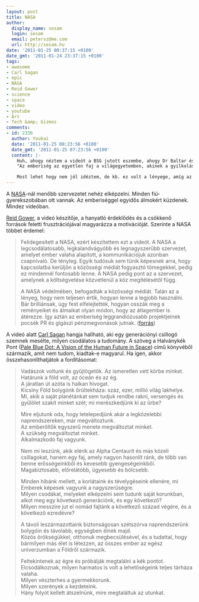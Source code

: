 ```yaml
---
layout: post
title: NASA
author:
  display_name: sesam
  login: sesam
  email: petersz@me.com
  url: http://sesam.hu
date: '2011-01-25 00:37:15 +0100'
date_gmt: '2011-01-24 23:37:15 +0100'
tags:
- awesome
- Carl Sagan
- epic
- NASA
- Reid Gower
- science
- space
- video
- youtube
- Art
- Tech &amp; Gizmos
comments:
- id: 2336
  author: Youkai
  date: '2011-01-25 08:23:56 +0100'
  date_gmt: '2011-01-25 07:23:56 +0100'
  content: |-
    Huh, ahogy néztem a videót a BSG jutott eszembe, ahogy Dr Baltar és a képzelt Capricai 5-ös beszélget.
    "Az emberiség az egyetlen faj a világegyetemben, akinek a gyilkolás az önkifejezése, művészeti szintre emeltétek a gyilkolást.."

    Most lehet hogy nem jól idéztem, de kb. ez volt a lényege, amíg az emberiség a profitét és a nyersanyagokért gyilkok és háborúzik, semmi keresni valónk kint. Csak az a baj, hogy lassan elfogy a nyersanyag és az erőforrás, mi meg lassan kihalunk, egy haldokló civilizáció vagyunk.
---
```


A [NASA](http://www.nasa.gov)-nál menőbb szervezetet nehéz elképzelni. Minden fiú-gyerekszobában ott vannak. Az emberiséggel egyidős álmokért küzdenek. Mindez videóban.

[Reid Gower](http://www.youtube.com/user/damewse), a videó készítője, a hanyatló érdeklődés és a csökkenő források feletti frusztrációjával magyarázza a motivációját. Szerinte a NASA többet érdemel:

> Felidegesített a NASA, ezért készítettem ezt a videót. A NASA a legcsodálatosabb, legkalandvágyóbb és legnagyszerűbb szervezet, amelyet ember valaha alapított, a kommunikációjuk azonban csapnivaló. De tényleg. Egyik tudósuk sem tűnik képesnek arra, hogy kapcsolatba kerüljön a közösségi médiát fogyasztó tömegekkel, pedig ez mindennél fontosabb lenne. A NASA pedig pont az a szervezet, amelynek a költségvetése közvetlenül a köz megítélésétől függ.
> 
> A NASA védelmében, befogadták a közösségi médiát. Talán az a lényeg, hogy nem teljesen értik, hogyan lenne a legjobb használni. Bár brilliánsak, úgy fest elfelejtették, hogyan osszák meg a reményeiket és álmaikat olyan módon, hogy az átlagember is átérezze. Így aztán az emberiség leggrandiózusabb projektjeinek pocsék PR és gigászi pénzmegvonások jutnak. ([forrás](http://www.youtube.com/watch?v=oY59wZdCDo0))

A videó alatt [Carl Sagan](http://en.wikipedia.org/wiki/Carl_Sagan) hangja hallható, aki egy generációnyi csillogó szemnek mesélte, milyen csodálatos a tudomány. A szöveg a Halványkék Pont ([Pale Blue Dot: A Vision of the Human Future in Space](http://en.wikipedia.org/w/index.php?title=Pale_Blue_Dot:_A_Vision_of_the_Human_Future_in_Space)) című könyvéből származik, amit nem tudom, kiadtak-e magyarul. Ha igen, akkor összehasonlíthatjátok a fordításomat:

> Vadászok voltunk és gyűjtögetők. Az ismeretlen vett körbe minket.  
>  Határunk a föld volt, az óceán és az ég.  
>  A járatlan út azóta is halkan hívogat.  
>  Kicsiny Föld bolygónk őrültekháza: száz, ezer, millió világ lakhelye.  
>  Mi, akik a saját planétánkat sem tudjuk rendbe rakni, versengés és gyűlölet szakít minket szét; mi merészkedjünk ki az űrbe?
> 
> Mire eljutunk oda, hogy letelepedjünk akár a legközelebbi naprendszereken, már megváltoztunk.  
>  Az emberöltők egyszerű menete megváltoztat minket.  
>  A szükség megváltoztat minket.  
>  Alkalmazkodó faj vagyunk.
> 
> Nem mi leszünk, akik elérik az Alpha Centaurit és más közeli csillagokat, hanem egy faj, amely nagyon hasonlít ránk, de több van benne erősségeinkből és kevesebb gyengeségeinkből.  
>  Magabiztosabb, előrelátóbb, ügyesebb és bölcsebb.
> 
> Minden hibánk mellett, a korlátaink és tévelygéseink ellenére, mi Emberek képesek vagyunk a nagyszerűségre.  
>  Milyen csodákat, melyeket elképzelni sem tudunk saját korunkban, alkot meg egy következő generációnk, és egy következő?  
>  Milyen messzire jut el nomád fajtánk a következő század végére, és a következő ezredévre?
> 
> A távoli leszármazottaink biztonságosan szétszórva naprendszerünk bolygóin és távolabb, egységben élnek majd.  
>  Közös örökségükkel, otthonuk megbecsülésével, és a tudattal, hogy bármilyen más élet is létezzen, az összes ember az egész univerzumban a Földről származik.
> 
> Feltekintenek az égre és próbálják megtalálni a kék pontot.  
>  Elcsodálkoznak, milyen harmatos is volt a lehetőségeink teljes tárháza valaha.  
>  Milyen vészterhes a gyermekkorunk.  
>  Milyen szerények a kezdeteink.  
>  Hány folyót kellett átszelnünk, mire megtaláltuk az utunkat.
